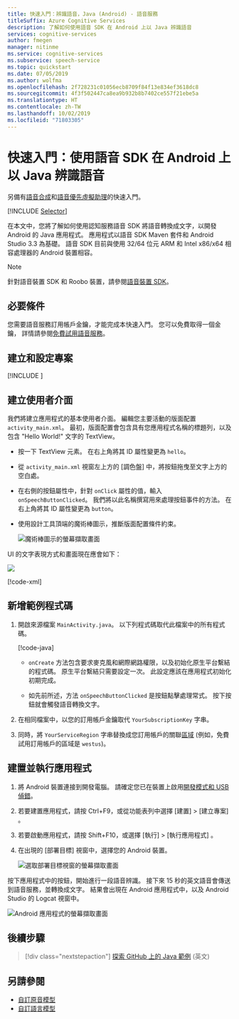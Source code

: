 ```yaml
---
title: 快速入門：辨識語音，Java (Android) - 語音服務
titleSuffix: Azure Cognitive Services
description: 了解如何使用語音 SDK 在 Android 上以 Java 辨識語音
services: cognitive-services
author: fmegen
manager: nitinme
ms.service: cognitive-services
ms.subservice: speech-service
ms.topic: quickstart
ms.date: 07/05/2019
ms.author: wolfma
ms.openlocfilehash: 2f728231c01056ecb8709f84f13e834ef3618dc8
ms.sourcegitcommit: 4f3f502447ca8ea9b932b8b7402ce557f21ebe5a
ms.translationtype: HT
ms.contentlocale: zh-TW
ms.lasthandoff: 10/02/2019
ms.locfileid: "71803305"
---
```

# <a name="quickstart-recognize-speech-in-java-on-android-by-using-the-speech-sdk"></a>快速入門：使用語音 SDK 在 Android 上以 Java 辨識語音

另備有[語音合成](quickstart-text-to-speech-java-android.md)和[語音優先虛擬助理](quickstart-virtual-assistant-java-android.md)的快速入門。

[!INCLUDE [Selector](../../../includes/cognitive-services-speech-service-quickstart-selector.md)]

在本文中，您將了解如何使用認知服務語音 SDK 將語音轉換成文字，以開發 Android 的 Java 應用程式。
應用程式以語音 SDK Maven 套件和 Android Studio 3.3 為基礎。
語音 SDK 目前與使用 32/64 位元 ARM 和 Intel x86/x64 相容處理器的 Android 裝置相容。

> [!NOTE]
> 針對語音裝置 SDK 和 Roobo 裝置，請參閱[語音裝置 SDK](speech-devices-sdk.md)。

## <a name="prerequisites"></a>必要條件

您需要語音服務訂用帳戶金鑰，才能完成本快速入門。 您可以免費取得一個金鑰， 詳情請參閱[免費試用語音服務](get-started.md)。

## <a name="create-and-configure-a-project"></a>建立和設定專案

[!INCLUDE [](../../../includes/cognitive-services-speech-service-quickstart-java-android-create-proj.md)]

## <a name="create-user-interface"></a>建立使用者介面

我們將建立應用程式的基本使用者介面。 編輯您主要活動的版面配置 `activity_main.xml`。 最初，版面配置會包含具有您應用程式名稱的標題列，以及包含 "Hello World!" 文字的 TextView。

* 按一下 TextView 元素。 在右上角將其 ID 屬性變更為 `hello`。

* 從 `activity_main.xml` 視窗左上方的 [調色盤] 中，將按鈕拖曳至文字上方的空白處。

* 在右側的按鈕屬性中，針對 `onClick` 屬性的值，輸入 `onSpeechButtonClicked`。 我們將以此名稱撰寫用來處理按鈕事件的方法。  在右上角將其 ID 屬性變更為 `button`。

* 使用設計工具頂端的魔術棒圖示，推斷版面配置條件約束。

  ![魔術棒圖示的螢幕擷取畫面](media/sdk/qs-java-android-10-infer-layout-constraints.png)

UI 的文字表現方式和畫面現在應會如下：

![](media/sdk/qs-java-android-11-gui.png)

[!code-xml[](~/samples-cognitive-services-speech-sdk/quickstart/java-android/app/src/main/res/layout/activity_main.xml)]

## <a name="add-sample-code"></a>新增範例程式碼

1. 開啟來源檔案 `MainActivity.java`。 以下列程式碼取代此檔案中的所有程式碼。

   [!code-java[](~/samples-cognitive-services-speech-sdk/quickstart/java-android/app/src/main/java/com/microsoft/cognitiveservices/speech/samples/quickstart/MainActivity.java#code)]

   * `onCreate` 方法包含要求麥克風和網際網路權限，以及初始化原生平台繫結的程式碼。 原生平台繫結只需要設定一次。 此設定應該在應用程式初始化初期完成。

   * 如先前所述，方法 `onSpeechButtonClicked` 是按鈕點擊處理常式。 按下按鈕就會觸發語音轉換文字。

1. 在相同檔案中，以您的訂用帳戶金鑰取代 `YourSubscriptionKey` 字串。

1. 同時，將 `YourServiceRegion` 字串替換成您訂用帳戶的關聯[區域](regions.md) (例如，免費試用訂用帳戶的區域是 `westus`)。

## <a name="build-and-run-the-app"></a>建置並執行應用程式

1. 將 Android 裝置連接到開發電腦。 請確定您已在裝置上啟用[開發模式和 USB 偵錯](https://developer.android.com/studio/debug/dev-options)。

1. 若要建置應用程式，請按 Ctrl+F9，或從功能表列中選擇 [建置]   > [建立專案]  。

1. 若要啟動應用程式，請按 Shift+F10，或選擇 [執行]   > [執行應用程式]  。

1. 在出現的 [部署目標] 視窗中，選擇您的 Android 裝置。

   ![選取部署目標視窗的螢幕擷取畫面](media/sdk/qs-java-android-12-deploy.png)

按下應用程式中的按鈕，開始進行一段語音辨識。 接下來 15 秒的英文語音會傳送到語音服務，並轉換成文字。 結果會出現在 Android 應用程式中，以及 Android Studio 的 Logcat 視窗中。

![Android 應用程式的螢幕擷取畫面](media/sdk/qs-java-android-13-gui-on-device.png)

## <a name="next-steps"></a>後續步驟

> [!div class="nextstepaction"]
> [探索 GitHub 上的 Java 範例](https://aka.ms/csspeech/samples) \(英文\)

## <a name="see-also"></a>另請參閱

- [自訂原音模型](how-to-customize-acoustic-models.md)
- [自訂語言模型](how-to-customize-language-model.md)
